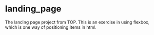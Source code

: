 # landing_page
The landing page project from TOP. This is an exercise in using flexbox, which is one way of positioning items in html.
